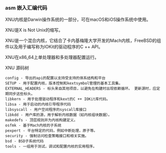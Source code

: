 ### __asm__ 嵌入汇编代码

XNU内核是Darwin操作系统的一部分，可在macOS和iOS操作系统中使用。 

XNU是X is Not Unix的缩写。 

XNU是一个混合内核，它结合了卡内基梅隆大学开发的Mach内核，FreeBSD的组件以及用于编写称为IOKit的驱动程序的C ++ API。 

XNU在x86_64上单处理器和多处理器配置运行。

XNU 源码树
```
config - 导出的api的配置以支持受支持的体系结构和平台
SETUP - 用于配置内核，版本控制和kextsymbol管理的基本工具集。
EXTERNAL_HEADERS - 标头来自其他项目，以避免在构建时出现依赖循环。 更新源时，应定期同步这些标头。
libkern - 用于处理驱动程序和kext的C ++ IOKit库代码。
libsa - 用于启动的内核引导程序代码
libsyscall - 用户空间程序的syscall库接口
libkdd - 用户库的源，用于解析内核数据（如内核组块数据）。
makedefs - 顶层规则并为内核构建定义。
osfmk - 基于Mach内核的子系统
pexpert - 平台特定的代码，例如中断处理，原子等。
security - 强制访问检查策略接口和相关实施。
bsd - BSD子系统代码
tools - 一组用于测试，调试和配置内核的实用程序。
```
